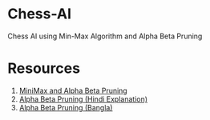 # Chess-AI
Chess AI using Min-Max Algorithm and Alpha Beta Pruning


# Resources

1. [MiniMax and Alpha Beta Pruning ](https://www.youtube.com/watch?v=l-hh51ncgDI)
2. [Alpha Beta Pruning (Hindi Explanation)](https://www.youtube.com/watch?v=dEs_kbvu_0s)
3. [Alpha Beta Pruning (Bangla)](https://www.youtube.com/watch?v=cc4UjODBKLQ)

